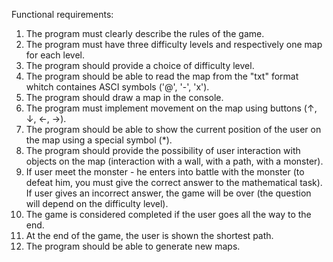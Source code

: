 Functional requirements: 
 1) The program must clearly describe the rules of the game. 
 2) The program must have three difficulty levels and respectively one map for each level.
 3) The program should provide a choice of difficulty level.
 4) The program should be able to read the map from the "txt" format whitch containes ASCI symbols ('@', '-', 'x').
 5) The program should draw a map in the console.
 6) The program must implement movement on the map using buttons (↑, ↓, ←, →).
 7) The program should be able to show the current position of the user on the map using a special symbol (*).
 8) The program should provide the possibility of user interaction with objects on the map (interaction with a wall, with a path, with a monster).
 9) If user meet the monster - he enters into battle with the monster (to defeat him, you must give the correct answer to the mathematical task). If user gives an incorrect answer, the game will be over (the question will depend on the difficulty level).
 10) The game is considered completed if the user goes all the way to the end.
 11) At the end of the game, the user is shown the shortest path.
 12) The program should be able to generate new maps.
